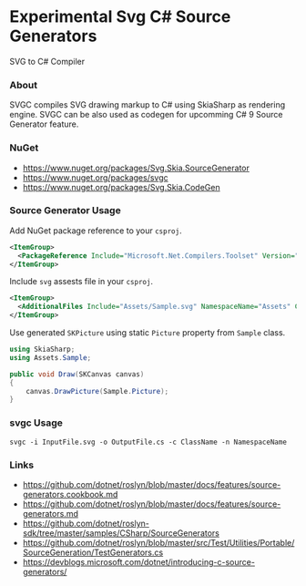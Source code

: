 # Experimental Svg C# Source Generators

SVG to C# Compiler

### About

SVGC compiles SVG drawing markup to C# using SkiaSharp as rendering engine. SVGC can be also used as codegen for upcomming C# 9 Source Generator feature.

### NuGet

* https://www.nuget.org/packages/Svg.Skia.SourceGenerator
* https://www.nuget.org/packages/svgc
* https://www.nuget.org/packages/Svg.Skia.CodeGen

### Source Generator Usage

Add NuGet package reference to your `csproj`.

```xml
<ItemGroup>
  <PackageReference Include="Microsoft.Net.Compilers.Toolset" Version="0.1.0-preview1" />
</ItemGroup>
```

Include `svg` assests file in your `csproj`.

```xml
<ItemGroup>
  <AdditionalFiles Include="Assets/Sample.svg" NamespaceName="Assets" ClassName="Sample" />
</ItemGroup>
```

Use generated `SKPicture` using static `Picture` property from `Sample` class.

```C#
using SkiaSharp;
using Assets.Sample;

public void Draw(SKCanvas canvas)
{
    canvas.DrawPicture(Sample.Picture);
}
```

### svgc Usage

```
svgc -i InputFile.svg -o OutputFile.cs -c ClassName -n NamespaceName
```

### Links

* https://github.com/dotnet/roslyn/blob/master/docs/features/source-generators.cookbook.md
* https://github.com/dotnet/roslyn/blob/master/docs/features/source-generators.md
* https://github.com/dotnet/roslyn-sdk/tree/master/samples/CSharp/SourceGenerators
* https://github.com/dotnet/roslyn/blob/master/src/Test/Utilities/Portable/SourceGeneration/TestGenerators.cs
* https://devblogs.microsoft.com/dotnet/introducing-c-source-generators/
